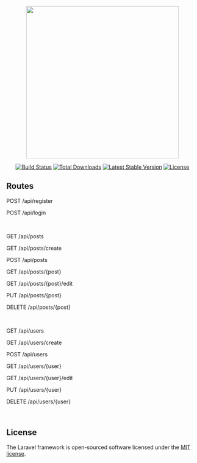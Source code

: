 <p align="center"><img src="https://res.cloudinary.com/dtfbvvkyp/image/upload/v1566331377/laravel-logolockup-cmyk-red.svg" width="400"></p>

<p align="center">
<a href="https://travis-ci.org/laravel/framework"><img src="https://travis-ci.org/laravel/framework.svg" alt="Build Status"></a>
<a href="https://packagist.org/packages/laravel/framework"><img src="https://poser.pugx.org/laravel/framework/d/total.svg" alt="Total Downloads"></a>
<a href="https://packagist.org/packages/laravel/framework"><img src="https://poser.pugx.org/laravel/framework/v/stable.svg" alt="Latest Stable Version"></a>
<a href="https://packagist.org/packages/laravel/framework"><img src="https://poser.pugx.org/laravel/framework/license.svg" alt="License"></a>
</p>

## Routes

<p>POST /api/register</p>
<p>POST /api/login</p>
<br>
<p>GET	/api/posts</p>
<p>GET	/api/posts/create</p>
<p>POST /api/posts</p>
<p>GET	/api/posts/{post}</p>
<p>GET	/api/posts/{post}/edit</p>
<p>PUT /api/posts/{post}</p>
<p>DELETE /api/posts/{post}</p>
<br>
<p>GET	/api/users</p>
<p>GET	/api/users/create</p>
<p>POST /api/users</p>
<p>GET	/api/users/{user}</p>
<p>GET	/api/users/{user}/edit</p>
<p>PUT /api/users/{user}</p>
<p>DELETE /api/users/{user}</p>
<br>

## License

The Laravel framework is open-sourced software licensed under the [MIT license](https://opensource.org/licenses/MIT).
